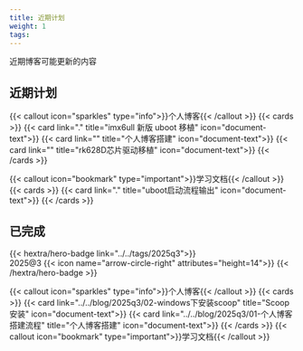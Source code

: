 ```yaml
---
title: 近期计划
weight: 1
tags:
---
```


近期博客可能更新的内容
<!--more-->

## 近期计划
{{< callout icon="sparkles" type="info">}}个人博客{{< /callout >}}
{{< cards >}}
	{{< card link="." title="imx6ull 新版 uboot 移植" icon="document-text">}}
	{{< card link="" title="个人博客搭建" icon="document-text">}}
	{{< card link="" title="rk628D芯片驱动移植" icon="document-text">}}
{{< /cards >}}

{{< callout icon="bookmark" type="important">}}学习文档{{< /callout >}}
{{< cards >}}
	{{< card link="." title="uboot启动流程输出" icon="document-text">}}
{{< /cards >}}

## 已完成
<div class="hx:mb-4"></div>
{{< hextra/hero-badge link="../../tags/2025q3">}}
  <div class="hx:w-2 hx:h-2 hx:rounded-full hx:bg-primary-400"></div>
2025@3
{{< icon name="arrow-circle-right" attributes="height=14">}}
{{< /hextra/hero-badge >}}

{{< callout icon="sparkles" type="info">}}个人博客{{< /callout >}}
{{< cards >}}
	{{< card link="../../blog/2025q3/02-windows下安装scoop" title="Scoop 安装" icon="document-text">}}
	{{< card link="../../blog/2025q3/01-个人博客搭建流程" title="个人博客搭建" icon="document-text">}}
{{< /cards >}}
{{< callout icon="bookmark" type="important">}}学习文档{{< /callout >}}
